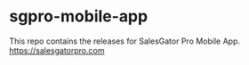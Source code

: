 # sgpro-mobile-app
This repo contains the releases for SalesGator Pro Mobile App.
https://salesgatorpro.com
